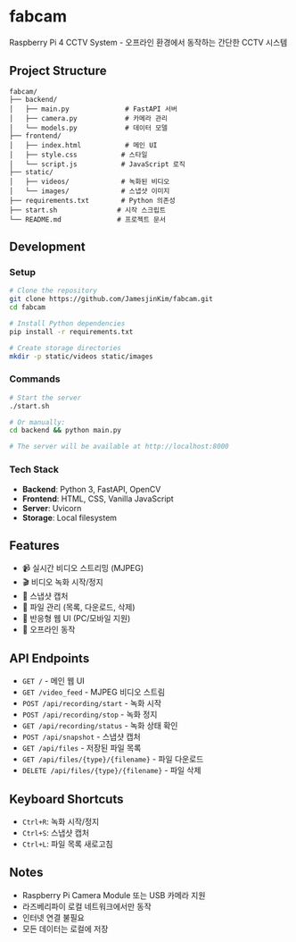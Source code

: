 # fabcam

Raspberry Pi 4 CCTV System - 오프라인 환경에서 동작하는 간단한 CCTV 시스템

## Project Structure

```
fabcam/
├── backend/
│   ├── main.py              # FastAPI 서버
│   ├── camera.py            # 카메라 관리
│   └── models.py            # 데이터 모델
├── frontend/
│   ├── index.html           # 메인 UI
│   ├── style.css           # 스타일
│   └── script.js           # JavaScript 로직
├── static/
│   ├── videos/             # 녹화된 비디오
│   └── images/             # 스냅샷 이미지
├── requirements.txt        # Python 의존성
├── start.sh               # 시작 스크립트
└── README.md              # 프로젝트 문서
```

## Development

### Setup
```bash
# Clone the repository
git clone https://github.com/JamesjinKim/fabcam.git
cd fabcam

# Install Python dependencies
pip install -r requirements.txt

# Create storage directories
mkdir -p static/videos static/images
```

### Commands
```bash
# Start the server
./start.sh

# Or manually:
cd backend && python main.py

# The server will be available at http://localhost:8000
```

### Tech Stack
- **Backend**: Python 3, FastAPI, OpenCV
- **Frontend**: HTML, CSS, Vanilla JavaScript
- **Server**: Uvicorn
- **Storage**: Local filesystem

## Features

- 📹 실시간 비디오 스트리밍 (MJPEG)
- 🎬 비디오 녹화 시작/정지
- 📸 스냅샷 캡처
- 📁 파일 관리 (목록, 다운로드, 삭제)
- 📱 반응형 웹 UI (PC/모바일 지원)
- 🔌 오프라인 동작

## API Endpoints

- `GET /` - 메인 웹 UI
- `GET /video_feed` - MJPEG 비디오 스트림
- `POST /api/recording/start` - 녹화 시작
- `POST /api/recording/stop` - 녹화 정지
- `GET /api/recording/status` - 녹화 상태 확인
- `POST /api/snapshot` - 스냅샷 캡처
- `GET /api/files` - 저장된 파일 목록
- `GET /api/files/{type}/{filename}` - 파일 다운로드
- `DELETE /api/files/{type}/{filename}` - 파일 삭제

## Keyboard Shortcuts

- `Ctrl+R`: 녹화 시작/정지
- `Ctrl+S`: 스냅샷 캡처
- `Ctrl+L`: 파일 목록 새로고침

## Notes

- Raspberry Pi Camera Module 또는 USB 카메라 지원
- 라즈베리파이 로컬 네트워크에서만 동작
- 인터넷 연결 불필요
- 모든 데이터는 로컬에 저장